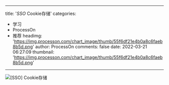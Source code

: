 
---
title: '_SSO_ Cookie存储'
categories: 
 - 学习
 - ProcessOn
 - 推荐
headimg: 'https://img.processon.com/chart_image/thumb/55f6df21e4b0a8c6faeb8b5d.png'
author: ProcessOn
comments: false
date: 2022-03-21 06:27:09
thumbnail: 'https://img.processon.com/chart_image/thumb/55f6df21e4b0a8c6faeb8b5d.png'
---

<div>   
<img class="thumb" alt="[SSO] Cookie存储" src="https://img.processon.com/chart_image/thumb/55f6df21e4b0a8c6faeb8b5d.png" referrerpolicy="no-referrer">
<p></p>  
</div>
            
